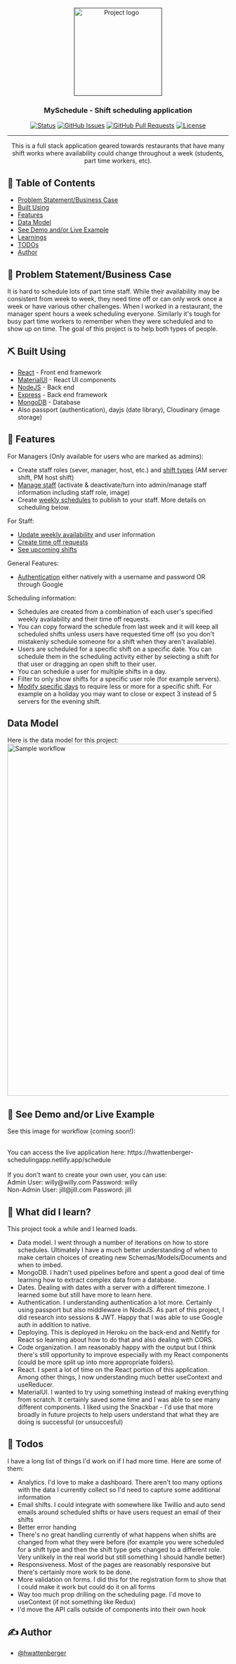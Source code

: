 <p align="center">
  <a href="" rel="noopener">
 <img width=200px height=200px src="https://hilary-wattenberger.netlify.app/images/date.png" alt="Project logo"></a>
</p>

<h3 align="center">MySchedule - Shift scheduling application</h3>

<div align="center">

  [![Status](https://img.shields.io/badge/status-active-success.svg)]() 
  [![GitHub Issues](https://img.shields.io/github/issues/hwattenberger/scheduling_application.svg)](https://github.com/hwattenberger/scheduling_application/issues)
  [![GitHub Pull Requests](https://img.shields.io/github/issues-pr/hwattenberger/scheduling_application.svg)](https://github.com/hwattenberger/scheduling_application/pulls)
  [![License](https://img.shields.io/badge/license-MIT-blue.svg)](/LICENSE)

</div>

---

<p align="center"> This is a full stack application geared towards restaurants that have many shift works where availability could change throughout a week (students, part time workers, etc).
    <br> 
</p>

## 📝 Table of Contents
- [Problem Statement/Business Case](#businesscase)
- [Built Using](#built_using)
- [Features](#about)
- [Data Model](#datamodel)
- [See Demo and/or Live Example](#example)
- [Learnings](#learnings)
- [TODOs](#todos)
- [Author](#authors)

## 🧐 Problem Statement/Business Case <a name = "businesscase"></a>
It is hard to schedule lots of part time staff.  While their availability may be consistent from week to week, they need time off or can only work once a week or have various other challenges.  When I worked in a restaurant, the manager spent hours a week scheduling everyone.  Similarly it's tough for busy part time workers to remember when they were scheduled and to show up on time.  The goal of this project is to help both types of people.

## ⛏️ Built Using <a name = "built_using"></a>
- [React](https://reactjs.org/) - Front end framework
- [MaterialUI](https://v4.mui.com/) - React UI components
- [NodeJS](https://nodejs.org/en/) - Back end
- [Express](https://expressjs.com/) - Back end framework 
- [MongoDB](https://www.mongodb.com/) - Database
- Also passport (authentication), dayjs (date library), Cloudinary (image storage)

## 🧐 Features <a name = "about"></a>
For Managers (Only available for users who are marked as admins):
- Create staff roles (sever, manager, host, etc.) and [shift types](https://hilary-wattenberger.netlify.app/images/Scheduling%20App%20-%20Create%20and%20update%20shifts.png) (AM server shift, PM host shift)
- [Manage staff](https://hilary-wattenberger.netlify.app/images/Scheduling%20App%20-%20Update%20Staff%20Information.png) (activate & deactivate/turn into admin/manage staff information including staff role, image)
- Create [weekly schedules](https://hilary-wattenberger.netlify.app/images/Scheduling%20App%20-%20Schedule.png) to publish to your staff.  More details on scheduling below.

For Staff:
- [Update weekly availability](https://hilary-wattenberger.netlify.app/images/Scheduling%20App%20-%20Specify%20Your%20Schedule.png) and user information
- [Create time off requests](https://hilary-wattenberger.netlify.app/images/Scheduling%20App%20-%20Request%20Time%20Off.png)
- [See upcoming shifts](https://hilary-wattenberger.netlify.app/images/Scheduling%20App%20-%20View%20Upcoming%20Shifts.png)

General Features:
- [Authentication](https://hilary-wattenberger.netlify.app/images/Scheduling%20App%20-%20Register.png) either natively with a username and password OR through Google

Scheduling information:
- Schedules are created from a combination of each user's specified weekly availability and their time off requests.
- You can copy forward the schedule from last week and it will keep all scheduled shifts unless users have requested time off (so you don't mistakenly schedule someone for a shift when they aren't available).
- Users are scheduled for a specific shift on a specific date.  You can schedule them in the scheduling activity either by selecting a shift for that user or dragging an open shift to their user.
- You can schedule a user for multiple shifts in a day.
- Filter to only show shifts for a specific user role (for example servers).
- [Modify specific days](https://hilary-wattenberger.netlify.app/images/Scheduling%20App%20-%20Change%20People%20Needed.png) to require less or more for a specific shift.  For example on a holiday you may want to close or expect 3 instead of 5 servers for the evening shift.

## Data Model <a name = "datamodel"></a>
Here is the data model for this project:
<img width=800px src="https://hilary-wattenberger.netlify.app/DatabaseDiagramSchedulingApp.png" alt="Sample workflow">

## 🏁 See Demo and/or Live Example <a name = "example"></a>
See this image for workflow (coming soon!):
<!-- <img width=800px src="https://hilary-wattenberger.netlify.app/images/SpotifyProject2.gif" alt="Sample workflow"> -->
<br>
You can access the live application here: https://hwattenberger-schedulingapp.netlify.app/schedule <br><br>
If you don't want to create your own user, you can use: <br>
Admin User: willy@willy.com Password: willy <br>
Non-Admin User: jill@jill.com Password: jill

## 🎈 What did I learn? <a name="learnings"></a>
This project took a while and I learned loads.
- Data model.  I went through a number of iterations on how to store schedules.  Ultimately I have a much better understanding of when to make certain choices of creating new Schemas/Models/Documents and when to imbed.
- MongoDB.  I hadn't used pipelines before and spent a good deal of time learning how to extract complex data from a database.
- Dates.  Dealing with dates with a server with a different timezone.  I learned some but still have more to learn here.
- Authentication.  I understanding authentication a lot more.  Certainly using passport but also middleware in NodeJS.  As part of this project, I did research into sessions & JWT.  Happy that I was able to use Google auth in addition to native.
- Deploying.  This is deployed in Heroku on the back-end and Netlify for React so learning about how to do that and also dealing with CORS.
- Code organization.  I am reasonably happy with the output but I think there's still opportunity to improve especially with my React components (could be more split up into more appropriate folders).
- React.  I spent a lot of time on the React portion of this application.  Among other things, I now understanding much better useContext and useReducer.
- MaterialUI.  I wanted to try using something instead of making everything from scratch.  It certainly saved some time and I was able to see many different components.  I liked using the Snackbar - I'd use that more broadly in future projects to help users understand that what they are doing is successful (or unsuccesful)

## 🎈 Todos <a name="todos"></a>
I have a long list of things I'd work on if I had more time.  Here are some of them:
- Analytics.  I'd love to make a dashboard.  There aren't too many options with the data I currently collect so I'd need to capture some additional information
- Email shifts.  I could integrate with somewhere like Twillio and auto send emails around scheduled shifts or have users request an email of their shifts
- Better error handing
- There's no great handling currently of what happens when shifts are changed from what they were before (for example you were scheduled for a shift type and then the shift type gets changed to a different role.  Very unlikely in the real world but still something I should handle better)
- Responsiveness.  Most of the pages are reasonably responsive but there's certainly more work to be done.
- More validation on forms.  I did this for the registration form to show that I could make it work but could do it on all forms
- Way too much prop drilling on the scheduling page.  I'd move to useContext (if not something like Redux)
- I'd move the API calls outside of components into their own hook

## ✍️ Author <a name = "authors"></a>
- [@hwattenberger](https://github.com/hwattenberger)
